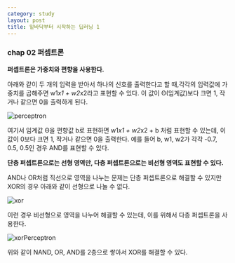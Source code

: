 ```yaml
---
category: study
layout: post
title: 밑바닥부터 시작하는 딥러닝 1
---
```


### chap 02 퍼셉트론
<b>퍼셉트론은 가중치와 편향을 사용한다. </b>

아래와 같이 두 개의 입력을 받아서 하나의 신호를 출력한다고 할 때,각각의 입력값에 가중치를 곱해주면 w1*x1 + w2*x2라고 표현할 수 있다. 이 값이 Θ(임계값)보다 크면 1, 작거나 같으면 0을 출력하게 된다.

![perceptron](https://gityunjae.github.io/images/Perc.png)

여기서 임계값 Θ을 편향값 b로 표현하면 w1*x1 + w2*x2 + b 처럼 표현할 수 있는데, 이 값이 0보다 크면 1, 작거나 같으면 0을 출력한다.
예를 들어 b, w1, w2가 각각 -0.7, 0.5, 0.5인 경우 AND를 표현할 수 있다.

<b>단층 퍼셉트론으로는 선형 영역만, 다층 퍼셉트론으로는 비선형 영역도 표현할 수 있다. </b>

AND나 OR처럼 직선으로 영역을 나누는 문제는 단층 퍼셉트론으로 해결할 수 있지만 XOR의 경우 아래와 같이 선형으로 나눌 수 없다.

![xor](https://gityunjae.github.io/images/XOR.jpeg)

이런 경우 비선형으로 영역을 나누어 해결할 수 있는데, 이를 위해서 다층 퍼셉트론을 사용한다.

![xorPerceptron](https://gityunjae.github.io/images/xorPerc.png)

위와 같이 NAND, OR, AND를 2층으로 쌓아서 XOR를 해결할 수 있다.
